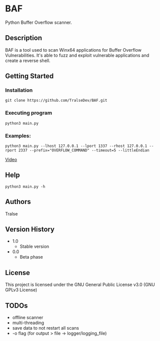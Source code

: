 # BAF

Python Buffer Overflow scanner.

## Description

BAF is a tool used to scan Winx64 applications for Buffer Overflow Vulnerabilities. It's able to fuzz and exploit vulnerable applications and create a reverse shell.

## Getting Started

### Installation
```
git clone https://github.com/TralseDev/BAF.git
```

### Executing program

```
python3 main.py
```

### Examples:
```
python3 main.py --lhost 127.0.0.1 --lport 1337 --rhost 127.0.0.1 --rport 2337 --prefix="OVERFLOW_COMMAND" --timeout=5 --littleEndian
```

[Video](https://github.com/TralseDev/BAF/blob/main/examples/example.mp4)

## Help

```
python3 main.py -h
```

## Authors

Tralse

## Version History

* 1.0
    * Stable version
* 0.0
    * Beta phase

## License

This project is licensed under the GNU General Public License v3.0 (GNU GPLv3 License)

## TODOs
- offline scanner
- multi-threading
- save data to not restart all scans
- -o flag (for output > file -> logger/logging_file)
